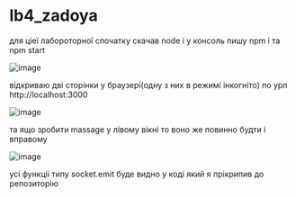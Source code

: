 # lb4_zadoya

для ціеї лабороторної спочатку скачав node і у консоль пишу npm i та npm start

![image](https://github.com/EgorZadoya/lb4_zadoya/assets/114074294/8ad48016-c80a-4a03-983f-a2d5542302a0)


відкриваю дві сторінки у браузері(одну з них в режимі інкогніто) по урл http://localhost:3000

![image](https://github.com/EgorZadoya/lb4_zadoya/assets/114074294/317637f8-bd9e-4ebf-b4cb-d2e3118651b7)

та ящо зробити massage у лівому вікні то воно же повинно будти і вправому

![image](https://github.com/EgorZadoya/lb4_zadoya/assets/114074294/c23e8ee7-68ef-42a0-8730-c4b8054c9552)

усі функціі типу socket.emit буде видно у коді який я прікрипив до репозиторію

